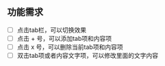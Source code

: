 ## 功能需求
- [ ] 点击tab栏，可以切换效果
- [ ] 点击 + 号，可以添加tab项和内容项
- [ ] 点击 x 号，可以删除当前tab项和内容项
- [ ] 双击tab项或者内容文字项，可以修改里面的文字内容
